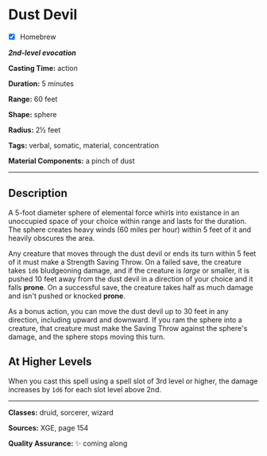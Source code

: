 # Dust Devil

- [x] Homebrew

***2nd-level evocation***

**Casting Time:** action

**Duration:** 5 minutes

**Range:** 60 feet

**Shape:** sphere

**Radius:** 2½ feet

**Tags:** verbal, somatic, material, concentration

**Material Components:** a pinch of dust

---

## Description
A 5-foot diameter sphere of elemental force whirls into existance in an unoccupied space of your choice within range and lasts for the duration.
The sphere creates heavy winds (60 miles per hour) within 5 feet of it and heavily obscures the area.

Any creature that moves through the dust devil or ends its turn within 5 feet of it must make a Strength Saving Throw.
On a failed save, the creature takes `1d6` bludgeoning damage, and if the creature is *large* or smaller, it is pushed 10 feet away from the dust devil in a direction of your choice and it falls **prone**.
On a successful save, the creature takes half as much damage and isn't pushed or knocked **prone**.

As a bonus action, you can move the dust devil up to 30 feet in any direction, including upward and downward.
If you ram the sphere into a creature, that creature must make the Saving Throw against the sphere's damage, and the sphere stops moving this turn.

## At Higher Levels
When you cast this spell using a spell slot of 3rd level or higher, the damage increases by `1d6` for each slot level above 2nd.

---

**Classes:** druid, sorcerer, wizard

**Sources:** XGE, page 154

**Quality Assurance:** :sparkles: coming along
